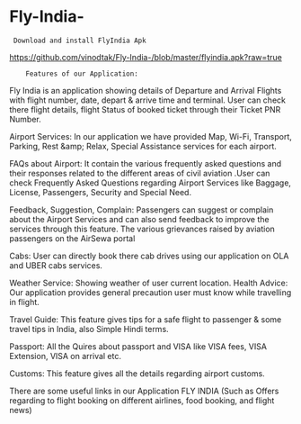 # Fly-India-

     Download and install FlyIndia Apk 
  https://github.com/vinodtak/Fly-India-/blob/master/flyindia.apk?raw=true

        Features of our Application:

Fly India is an application showing details of Departure and Arrival Flights with flight number, date, depart & arrive time and terminal. User can check there flight details, flight Status of booked ticket through their Ticket PNR Number.

Airport Services: In our application we have provided Map, Wi-Fi, Transport, Parking, Rest &amp;amp; Relax, Special Assistance services for each airport.

FAQs about Airport: It contain the various frequently asked questions and their responses related to the different areas of civil aviation .User can check Frequently Asked Questions regarding Airport Services like Baggage, License, Passengers, Security and Special Need. 

Feedback, Suggestion, Complain: Passengers can suggest or complain about the Airport Services and can also send feedback to improve the services through this feature. The various grievances raised by aviation passengers on the AirSewa portal 

Cabs: User can directly book there cab drives using our application on OLA and UBER cabs services.

Weather Service: Showing weather of user current location. Health Advice: Our application provides general precaution user must know while travelling in flight.

Travel Guide: This feature gives tips for a safe flight to passenger & some travel tips in India, also Simple Hindi terms. 

Passport: All the Quires about passport and VISA like VISA fees, VISA Extension, VISA on arrival etc.

Customs: This feature gives all the details regarding airport customs.


There are some useful links in our Application FLY INDIA (Such as Offers regarding to flight booking on different airlines, food booking, and flight news)

